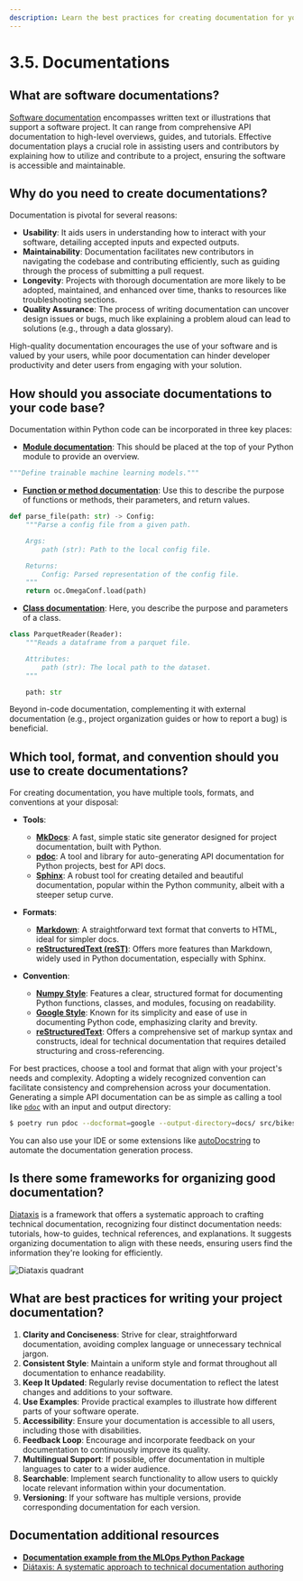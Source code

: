 ```yaml
---
description: Learn the best practices for creating documentation for your MLOps projects, ensuring code understandability, maintainability, and ease of collaboration.
---
```


# 3.5. Documentations

## What are software documentations?

[Software documentation](https://en.wikipedia.org/wiki/Software_documentation) encompasses written text or illustrations that support a software project. It can range from comprehensive API documentation to high-level overviews, guides, and tutorials. Effective documentation plays a crucial role in assisting users and contributors by explaining how to utilize and contribute to a project, ensuring the software is accessible and maintainable.

## Why do you need to create documentations?

Documentation is pivotal for several reasons:

- **Usability**: It aids users in understanding how to interact with your software, detailing accepted inputs and expected outputs.
- **Maintainability**: Documentation facilitates new contributors in navigating the codebase and contributing efficiently, such as guiding through the process of submitting a pull request.
- **Longevity**: Projects with thorough documentation are more likely to be adopted, maintained, and enhanced over time, thanks to resources like troubleshooting sections.
- **Quality Assurance**: The process of writing documentation can uncover design issues or bugs, much like explaining a problem aloud can lead to solutions (e.g., through a data glossary).

High-quality documentation encourages the use of your software and is valued by your users, while poor documentation can hinder developer productivity and deter users from engaging with your solution.

## How should you associate documentations to your code base?

Documentation within Python code can be incorporated in three key places:

- **[Module documentation](https://peps.python.org/pep-0257/)**: This should be placed at the top of your Python module to provide an overview.

```python
"""Define trainable machine learning models."""
```

- **[Function or method documentation](https://peps.python.org/pep-0257/)**: Use this to describe the purpose of functions or methods, their parameters, and return values.

```python
def parse_file(path: str) -> Config:
    """Parse a config file from a given path.

    Args:
        path (str): Path to the local config file.

    Returns:
        Config: Parsed representation of the config file.
    """
    return oc.OmegaConf.load(path)
```

- **[Class documentation](https://peps.python.org/pep-0257/)**: Here, you describe the purpose and parameters of a class.

```python
class ParquetReader(Reader):
    """Reads a dataframe from a parquet file.

    Attributes:
        path (str): The local path to the dataset.
    """

    path: str
```

Beyond in-code documentation, complementing it with external documentation (e.g., project organization guides or how to report a bug) is beneficial.

## Which tool, format, and convention should you use to create documentations?

For creating documentation, you have multiple tools, formats, and conventions at your disposal:

- **Tools**:
    - **[MkDocs](https://www.mkdocs.org/)**: A fast, simple static site generator designed for project documentation, built with Python.
    - **[pdoc](https://pdoc.dev/)**: A tool and library for auto-generating API documentation for Python projects, best for API docs.
    - **[Sphinx](https://www.sphinx-doc.org/en/master/)**: A robust tool for creating detailed and beautiful documentation, popular within the Python community, albeit with a steeper setup curve.

- **Formats**:
    - **[Markdown](https://www.markdownguide.org/)**: A straightforward text format that converts to HTML, ideal for simpler docs.
    - **[reStructuredText (reST)](https://www.sphinx-doc.org/en/master/usage/restructuredtext/index.html)**: Offers more features than Markdown, widely used in Python documentation, especially with Sphinx.

- **Convention**:
    - **[Numpy Style](https://numpydoc.readthedocs.io/en/latest/format.html)**: Features a clear, structured format for documenting Python functions, classes, and modules, focusing on readability.
    - **[Google Style](https://google.github.io/styleguide/pyguide.html)**: Known for its simplicity and ease of use in documenting Python code, emphasizing clarity and brevity.
    - **[reStructuredText](https://developer.lsst.io/restructuredtext/style.html)**: Offers a comprehensive set of markup syntax and constructs, ideal for technical documentation that requires detailed structuring and cross-referencing.

For best practices, choose a tool and format that align with your project's needs and complexity. Adopting a widely recognized convention can facilitate consistency and comprehension across your documentation. Generating a simple API documentation can be as simple as calling a tool like [`pdoc`](https://pdoc.dev/) with an input and output directory:

```bash
$ poetry run pdoc --docformat=google --output-directory=docs/ src/bikes
```

You can also use your IDE or some extensions like [autoDocstring](https://marketplace.visualstudio.com/items?itemName=njpwerner.autodocstring) to automate the documentation generation process.

## Is there some frameworks for organizing good documentation?

[Diataxis](https://diataxis.fr/) is a framework that offers a systematic approach to crafting technical documentation, recognizing four distinct documentation needs: tutorials, how-to guides, technical references, and explanations. It suggests organizing documentation to align with these needs, ensuring users find the information they're looking for efficiently.

![Diataxis quadrant](https://diataxis.fr/_images/diataxis.png)

## What are best practices for writing your project documentation?

1. **Clarity and Conciseness**: Strive for clear, straightforward documentation, avoiding complex language or unnecessary technical jargon.
2. **Consistent Style**: Maintain a uniform style and format throughout all documentation to enhance readability.
3. **Keep It Updated**: Regularly revise documentation to reflect the latest changes and additions to your software.
4. **Use Examples**: Provide practical examples to illustrate how different parts of your software operate.
5. **Accessibility**: Ensure your documentation is accessible to all users, including those with disabilities.
6. **Feedback Loop**: Encourage and incorporate feedback on your documentation to continuously improve its quality.
7. **Multilingual Support**: If possible, offer documentation in multiple languages to cater to a wider audience.
8. **Searchable**: Implement search functionality to allow users to quickly locate relevant information within your documentation.
9. **Versioning**: If your software has multiple versions, provide corresponding documentation for each version.

## Documentation additional resources

- **[Documentation example from the MLOps Python Package](https://fmind.github.io/mlops-python-package/bikes.html)**
- [Diátaxis: A systematic approach to technical documentation authoring](https://diataxis.fr/)
